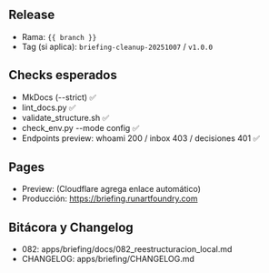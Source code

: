 ## Release
- Rama: `{{ branch }}`
- Tag (si aplica): `briefing-cleanup-20251007` / `v1.0.0`

## Checks esperados
- MkDocs (--strict) ✅
- lint_docs.py ✅
- validate_structure.sh ✅
- check_env.py --mode config ✅
- Endpoints preview: whoami 200 / inbox 403 / decisiones 401 ✅

## Pages
- Preview: (Cloudflare agrega enlace automático)
- Producción: https://briefing.runartfoundry.com

## Bitácora y Changelog
- 082: apps/briefing/docs/082_reestructuracion_local.md
- CHANGELOG: apps/briefing/CHANGELOG.md
